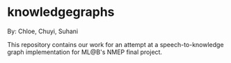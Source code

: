 # knowledgegraphs
By: Chloe, Chuyi, Suhani

This repository contains our work for an attempt at a speech-to-knowledge graph implementation for ML@B's NMEP final project.